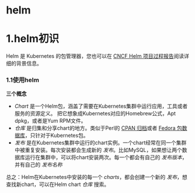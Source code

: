 # helm

# 1.helm初识

 Helm 是 Kubernetes 的包管理器，您也可以在 [CNCF Helm 项目过程报告](https://www.cncf.io/cncf-helm-project-journey/)阅读详细的背景信息。

### 1.1使用helm

**三个概念**

- *Chart* 是一个Helm包，涵盖了需要在Kubernetes集群中运行应用，工具或者服务的资源定义。 把它想象成Kubernetes对应的Homebrew公式，Apt dpkg，或者是Yum RPM文件。
- *仓库* 是归集和分享chart的地方。类似于Perl的 [CPAN 归档](https://www.cpan.org/)或者 [Fedora 包数据库](https://fedorahosted.org/pkgdb2/)，只针对于Kubernetes包。
- *发布* 是在Kubernetes集群中运行的chart实例。一个chart经常在同一个集群中被重复安装。每次安装都会生成新的 *发布*。比如MySQL，如果想让两个数据库运行在集群中，可以将chart安装两次。每一个都会有自己的 *发布版本*，并有自己的 *发布名称*

总之：Helm在Kubernetes中安装的每一个 *charts*，都会创建一个新的 *发布*，想查找新chart，可以在Helm chart *仓库* 搜索。